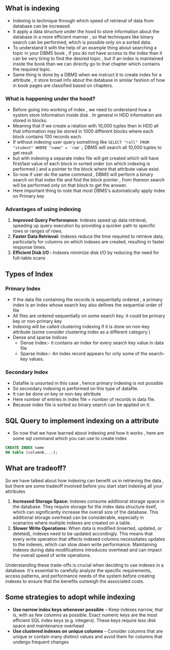 ## What is indexing 

- Indexing is technique through which speed of retrieval of data from database can be increased.
- It apply a data structure under the hood to store information about the database in a more efficient manner , so that techniques like binary search can be performed, which is possible only on a sorted data.
- To understand it with the help of an example thing about searching a topic in your DBMS book , if you do not have access to the index than it can be very tiring to find the desired topic , but if an index is maintained inside the book than we can directly go to that chapter which contains the required topic.
- Same thing is done by a DBMS when we instruct it to create index for a attribute , it store broad info about the database in similar fashion of how in book pages are classified based on chapters.
### What is happening under the hood?

- Before going into working of index , we need to understand how a system store information inside disk . In general in HDD information are stored in blocks. 
- Meaning that if we create a relation with 10,000 tuples then in HDD all that information may be stored in 1000 different blocks where each block contains 100 records each.
- If without indexing user query something like `SELECT "roll" FROM "student" WHERE "name" = 'ram';` DBMS will search all 10,000 tuples to get result 
- but with indexing a separate index file will get created which will have first/last value of each block in sorted order (on which indexing is performed ) and a pointer to the block where that attribute value exist.
- So now if user do the same command , DBMS will perform a binary search on that index file and find the block pointer , from thereon search will be performed only on that block to get the answer.
- Here important thing to note that most DBMS's automatically apply index on Primary key

### Advantages of using indexing

1. **Improved Query Performance:** Indexes speed up data retrieval, speeding up query execution by providing a quicker path to specific rows or ranges of rows.
2. **Faster Data Retrieval:** Indexes reduce the time required to retrieve data, particularly for columns on which indexes are created, resulting in faster response times.
3. **Efficient Disk I/O :** Indexes minimize disk I/O by reducing the need for full-table scans
## Types of Index

### Primary Index

- If the data file containing the records is sequentially ordered , a primary index is an index whose search key also defines the sequential order of file
- All files are ordered sequentially on some search key. it could be primary key or non-primary key
- Indexing will be called clustering indexing if it is done on non-key attribute (some consider clustering index as a different category ) 
- Dense and sparse Indices 
	- Dense Index:- it contains an index for every search key value in data file
	- Sparse Index:- An index record appears for only some of the search-key values.
### Secondary Index

- Datafile is unsorted in this case , hence primary indexing is not possible
- So secondary indexing is performed on this type of datafile.
- It can be done on key or non-key attribute 
- Here number of entries in index file = number of records in data file.
- Because index file is sorted so binary search can be applied on it.
## SQL Query to implement indexing on a attribute

- So now that we have learned about indexing and how it works , here are some sql command which you can use to create index
```SQL
CREATE INDEX name
ON table (column0,...);
```

## What are tradeoff?

So we have talked about how indexing can benefit us in retrieving the data , but there are some tradeoff involved before you start start indexing all your attributes
1. **Increased Storage Space:** Indexes consume additional storage space in the database. They require storage for the index data structure itself, which can significantly increase the overall size of the database. This additional storage overhead can be considerable, especially in scenarios where multiple indexes are created on a table.
2. **Slower Write Operations:** When data is modified (inserted, updated, or deleted), indexes need to be updated accordingly. This means that every write operation that affects indexed columns necessitates updates to the indexes, which can slow down write performance. Maintaining indexes during data modifications introduces overhead and can impact the overall speed of write operations.

Understanding these trade-offs is crucial when deciding to use indexes in a database. It's essential to carefully analyze the specific requirements, access patterns, and performance needs of the system before creating indexes to ensure that the benefits outweigh the associated costs.

## Some strategies to adopt while indexing
- **Use narrow index keys whenever possible** – Keep indexes narrow, that is, with as few columns as possible. Exact numeric keys are the most efficient SQL index keys (e.g. integers). These keys require less disk space and maintenance overhead
- **Use clustered indexes on unique columns** – Consider columns that are unique or contain many distinct values and avoid them for columns that undergo frequent changes